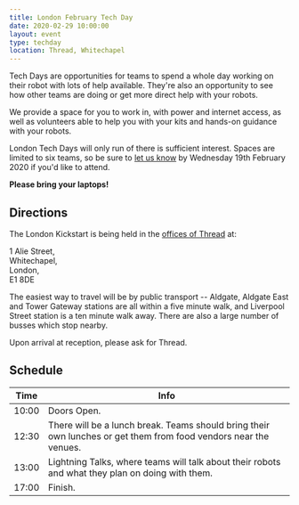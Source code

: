 ```yaml
---
title: London February Tech Day
date: 2020-02-29 10:00:00
layout: event
type: techday
location: Thread, Whitechapel
---
```


Tech Days are opportunities for teams to spend a whole day working on their
robot with lots of help available. They're also an opportunity to see how other
teams are doing or get more direct help with your robots.

We provide a space for you to work in, with power and internet access, as well
as volunteers able to help you with your kits and hands-on guidance with your
robots.

London Tech Days will only run of there is sufficient interest. Spaces are
limited to six teams, so be sure to [let us know][tech-day-signup] by Wednesday
19th February 2020 if you'd like to attend.

**Please bring your laptops!**

## Directions

The London Kickstart is being held in the [offices of Thread][venue-map] at:

1 Alie Street,  
Whitechapel,  
London,  
E1 8DE

The easiest way to travel will be by public transport -- Aldgate, Aldgate East
and Tower Gateway stations are all within a five minute walk, and Liverpool
Street station is a ten minute walk away. There are also a large number of
busses which stop nearby.

Upon arrival at reception, please ask for Thread.

## Schedule

| Time  | Info |
|-------|------|
| 10:00 | Doors Open. |
| 12:30 | There will be a lunch break. Teams should bring their own lunches or get them from food vendors near the venues. |
| 13:00 | Lightning Talks, where teams will talk about their robots and what they plan on doing with them. |
| 17:00 | Finish. |

[venue-map]: https://goo.gl/13LbAL
[tech-day-signup]: https://forms.gle/vSrzt4o85542MGcv8
[teams-contact]: mailto:teams@studentrobotics.org
